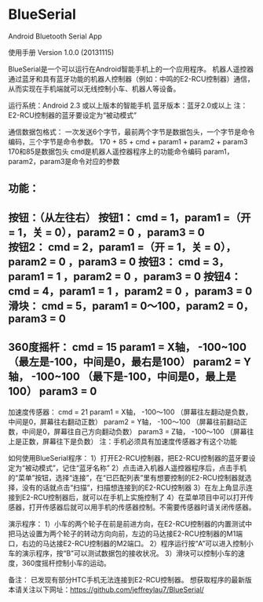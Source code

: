 BlueSerial
==========

Android Bluetooth Serial App

使用手册
Version 1.0.0  (20131115)

BlueSerial是一个可以运行在Android智能手机上的一个应用程序。
机器人遥控器通过蓝牙和具有蓝牙功能的机器人控制器（例如：中鸣的E2-RCU控制器）通信，
从而实现在手机端就可以无线控制小车、机器人等设备。

运行系统：Android 2.3 或以上版本的智能手机
蓝牙版本：蓝牙2.0或以上
注：E2-RCU控制器的蓝牙要设定为“被动模式”

通信数据包格式：
一次发送6个字节，最前两个字节是数据包头，一个字节是命令编码，三个字节是命令参数。
170 + 85 + cmd + param1 + param2 + param3
170和85是数据包头
cmd是机器人遥控器程序上的功能命令编码
param1，param2，param3是命令对应的参数

功能：
------------------------------------
按钮：（从左往右）
按钮1： cmd = 1，param1 =（开 = 1，关 = 0），param2 = 0 ，param3 = 0  
按钮2： cmd = 2，param1 =（开 = 1，关 = 0），param2 = 0 ，param3 = 0
按钮3： cmd = 3，param1 = 1 ，param2 = 0 ，param3 = 0
按钮4： cmd = 4，param1 = 1 ，param2 = 0 ，param3 = 0
滑块：   cmd = 5，param1 =  0～100，param2 = 0，param3 = 0
------------------------------------
360度摇杆：
cmd  = 15 
param1 = X轴， -100~100 （最左是-100，中间是0，最右是100）
param2 = Y轴， -100~100 （最下是-100，中间是0，最上是100）
param3 = 0  
------------------------------------
加速度传感器：
cmd = 21 
param1 = X轴， -100～100 （屏幕往左翻动是负数，中间是0，屏幕往右翻动正数）
param2 = Y轴， -100～100 （屏幕往前翻动正数，中间是0，屏幕往自己方向翻动负数）
param3 = Z轴， -100～100 （屏幕往上是正数，屏幕往下是负数）
注：手机必须具有加速度传感器才有这个功能




如何使用BlueSerial程序：
1）打开E2-RCU控制器，把E2-RCU控制器的蓝牙要设定为“被动模式”，记住“蓝牙名称”
2）点击进入机器人遥控器程序后，点击手机的“菜单”按钮，选择“连接”，在“已匹配列表”里有想要控制的E2-RCU控制器就选择，没有的话就点击“扫描”，扫描想连接到的E2-RCU控制器
3）在左上角显示连接到E2-RCU控制器后，就可以在手机上实施控制了
4）在菜单项目中可以打开传感器，打开传感器后就可以用手机的传感器控制。不需要传感器时请关闭传感器。

演示程序：
1）小车的两个轮子在前是前进方向，在E2-RCU控制器的内置测试中把马达设置为两个轮子的转动方向向前，左边的马达接E2-RCU控制器的M1端口，右边的马达接E2-RCU控制器的M2端口。
2）程序运行按“A”可以进入控制小车的演示程序，按“B”可以测试数据包的接收状况。
3）滑块可以控制小车的速度，360度摇杆控制小车的运动。

备注：
已发现有部分HTC手机无法连接到E2-RCU控制器。
想获取程序的最新版本请关注以下网址：https://github.com/jeffreylau7/BlueSerial/
